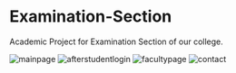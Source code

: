 # Examination-Section
Academic Project for Examination Section of our college.


![mainpage](https://user-images.githubusercontent.com/28644764/38176213-ca4f3650-3608-11e8-8f97-d34452090a0e.PNG)
![afterstudentlogin](https://user-images.githubusercontent.com/28644764/38176214-cbd97ada-3608-11e8-847e-4ac9655f0233.PNG)
![facultypage](https://user-images.githubusercontent.com/28644764/38176216-d17b87a8-3608-11e8-9fc9-04bceeddd340.PNG)
![contact](https://user-images.githubusercontent.com/28644764/38176215-cf304a9c-3608-11e8-8458-1c4793ce547f.PNG)
